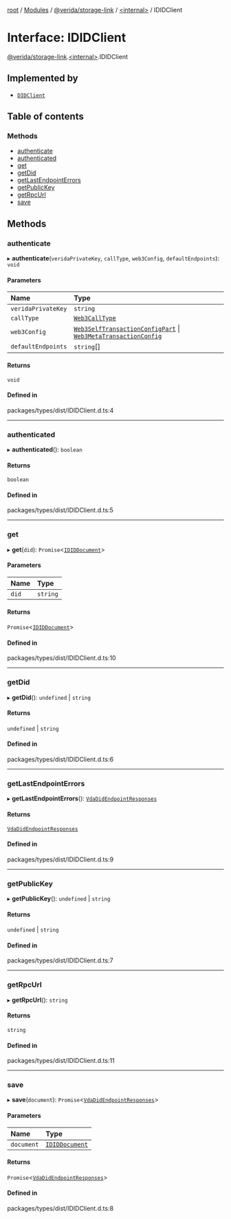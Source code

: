 [root](../README.md) / [Modules](../modules.md) / [@verida/storage-link](../modules/verida_storage_link.md) / [<internal\>](../modules/verida_storage_link._internal_.md) / IDIDClient

# Interface: IDIDClient

[@verida/storage-link](../modules/verida_storage_link.md).[<internal\>](../modules/verida_storage_link._internal_.md).IDIDClient

## Implemented by

- [`DIDClient`](../classes/verida_storage_link._internal_.DIDClient.md)

## Table of contents

### Methods

- [authenticate](verida_storage_link._internal_.IDIDClient.md#authenticate)
- [authenticated](verida_storage_link._internal_.IDIDClient.md#authenticated)
- [get](verida_storage_link._internal_.IDIDClient.md#get)
- [getDid](verida_storage_link._internal_.IDIDClient.md#getdid)
- [getLastEndpointErrors](verida_storage_link._internal_.IDIDClient.md#getlastendpointerrors)
- [getPublicKey](verida_storage_link._internal_.IDIDClient.md#getpublickey)
- [getRpcUrl](verida_storage_link._internal_.IDIDClient.md#getrpcurl)
- [save](verida_storage_link._internal_.IDIDClient.md#save)

## Methods

### authenticate

▸ **authenticate**(`veridaPrivateKey`, `callType`, `web3Config`, `defaultEndpoints`): `void`

#### Parameters

| Name | Type |
| :------ | :------ |
| `veridaPrivateKey` | `string` |
| `callType` | [`Web3CallType`](../modules/verida_storage_link._internal_.md#web3calltype) |
| `web3Config` | [`Web3SelfTransactionConfigPart`](verida_storage_link._internal_.Web3SelfTransactionConfigPart.md) \| [`Web3MetaTransactionConfig`](verida_storage_link._internal_.Web3MetaTransactionConfig.md) |
| `defaultEndpoints` | `string`[] |

#### Returns

`void`

#### Defined in

packages/types/dist/IDIDClient.d.ts:4

___

### authenticated

▸ **authenticated**(): `boolean`

#### Returns

`boolean`

#### Defined in

packages/types/dist/IDIDClient.d.ts:5

___

### get

▸ **get**(`did`): `Promise`<[`IDIDDocument`](verida_storage_link._internal_.IDIDDocument.md)\>

#### Parameters

| Name | Type |
| :------ | :------ |
| `did` | `string` |

#### Returns

`Promise`<[`IDIDDocument`](verida_storage_link._internal_.IDIDDocument.md)\>

#### Defined in

packages/types/dist/IDIDClient.d.ts:10

___

### getDid

▸ **getDid**(): `undefined` \| `string`

#### Returns

`undefined` \| `string`

#### Defined in

packages/types/dist/IDIDClient.d.ts:6

___

### getLastEndpointErrors

▸ **getLastEndpointErrors**(): [`VdaDidEndpointResponses`](../modules/verida_storage_link._internal_.md#vdadidendpointresponses)

#### Returns

[`VdaDidEndpointResponses`](../modules/verida_storage_link._internal_.md#vdadidendpointresponses)

#### Defined in

packages/types/dist/IDIDClient.d.ts:9

___

### getPublicKey

▸ **getPublicKey**(): `undefined` \| `string`

#### Returns

`undefined` \| `string`

#### Defined in

packages/types/dist/IDIDClient.d.ts:7

___

### getRpcUrl

▸ **getRpcUrl**(): `string`

#### Returns

`string`

#### Defined in

packages/types/dist/IDIDClient.d.ts:11

___

### save

▸ **save**(`document`): `Promise`<[`VdaDidEndpointResponses`](../modules/verida_storage_link._internal_.md#vdadidendpointresponses)\>

#### Parameters

| Name | Type |
| :------ | :------ |
| `document` | [`IDIDDocument`](verida_storage_link._internal_.IDIDDocument.md) |

#### Returns

`Promise`<[`VdaDidEndpointResponses`](../modules/verida_storage_link._internal_.md#vdadidendpointresponses)\>

#### Defined in

packages/types/dist/IDIDClient.d.ts:8
